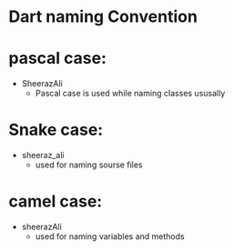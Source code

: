 # Dart naming Convention

# pascal case: 
- SheerazAli
   - Pascal case is used while naming classes ususally
# Snake case:
- sheeraz_ali
    - used for naming sourse files
# camel case: 
- sheerazAli
    - used for naming variables and methods

